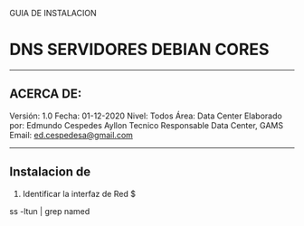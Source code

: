 GUIA DE INSTALACION 
# DNS SERVIDORES DEBIAN CORES
---
## ACERCA DE:
Versión: 1.0
Fecha: 01-12-2020
Nivel: Todos
Área: Data Center
Elaborado por: Edmundo Cespedes Ayllon
Tecnico Responsable Data Center, GAMS
Email: [ed.cespedesa@gmail.com](ed.cespedesa@gmail.com)

---

## Instalacion de 

1. Identificar la interfaz de Red
$ 

ss -ltun | grep named